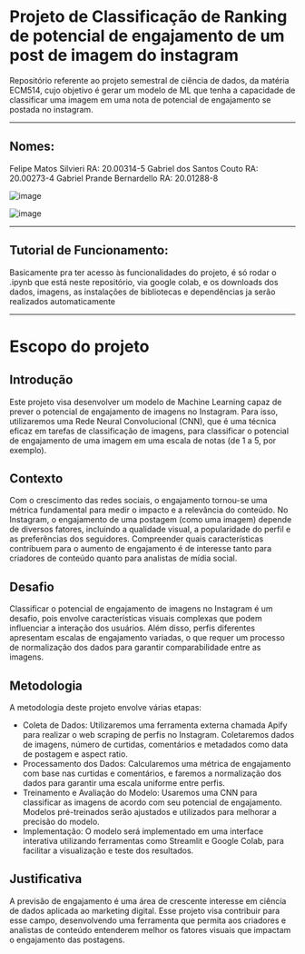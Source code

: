 # Projeto de Classificação de Ranking de potencial de engajamento de um post de imagem do instagram 

Repositório referente ao projeto semestral de ciência de dados, da matéria ECM514, cujo objetivo é gerar um modelo de ML que tenha a capacidade de classificar uma imagem em uma nota de potencial de engajamento se postada no instagram.

---
## Nomes:
Felipe Matos Silvieri       RA: 20.00314-5
Gabriel dos Santos Couto    RA: 20.00273-4
Gabriel Prande Bernardello  RA: 20.01288-8

![image](https://github.com/user-attachments/assets/19547508-5d18-4607-affd-5ec22e039ea0)

![image](https://github.com/user-attachments/assets/38898d0d-3d06-41c1-99f5-8343dfbf1f25)

---
## Tutorial de Funcionamento:
Basicamente pra ter acesso às funcionalidades do projeto, é só rodar o .ipynb que está neste repositório, via google colab, e os downloads dos dados, imagens, as instalações de bibliotecas e dependências ja serão realizados automaticamente

---
# Escopo do projeto

## Introdução

Este projeto visa desenvolver um modelo de Machine Learning capaz de prever o potencial de engajamento de imagens no Instagram. Para isso, utilizaremos uma Rede Neural Convolucional (CNN), que é uma técnica eficaz em tarefas de classificação de imagens, para classificar o potencial de engajamento de uma imagem em uma escala de notas (de 1 a 5, por exemplo).

## Contexto

Com o crescimento das redes sociais, o engajamento tornou-se uma métrica fundamental para medir o impacto e a relevância do conteúdo. No Instagram, o engajamento de uma postagem (como uma imagem) depende de diversos fatores, incluindo a qualidade visual, a popularidade do perfil e as preferências dos seguidores. Compreender quais características contribuem para o aumento de engajamento é de interesse tanto para criadores de conteúdo quanto para analistas de mídia social.

## Desafio

Classificar o potencial de engajamento de imagens no Instagram é um desafio, pois envolve características visuais complexas que podem influenciar a interação dos usuários. Além disso, perfis diferentes apresentam escalas de engajamento variadas, o que requer um processo de normalização dos dados para garantir comparabilidade entre as imagens.

## Metodologia

A metodologia deste projeto envolve várias etapas:

- Coleta de Dados: Utilizaremos uma ferramenta externa chamada Apify para realizar o web scraping de perfis no Instagram. Coletaremos dados de imagens, número de curtidas, comentários e metadados como data de postagem e aspect ratio.
- Processamento dos Dados: Calcularemos uma métrica de engajamento com base nas curtidas e comentários, e faremos a normalização dos dados para garantir uma escala uniforme entre perfis.
- Treinamento e Avaliação do Modelo: Usaremos uma CNN para classificar as imagens de acordo com seu potencial de engajamento. Modelos pré-treinados serão ajustados e utilizados para melhorar a precisão do modelo.
- Implementação: O modelo será implementado em uma interface interativa utilizando ferramentas como Streamlit e Google Colab, para facilitar a visualização e teste dos resultados.

## Justificativa

A previsão de engajamento é uma área de crescente interesse em ciência de dados aplicada ao marketing digital. Esse projeto visa contribuir para esse campo, desenvolvendo uma ferramenta que permita aos criadores e analistas de conteúdo entenderem melhor os fatores visuais que impactam o engajamento das postagens.
